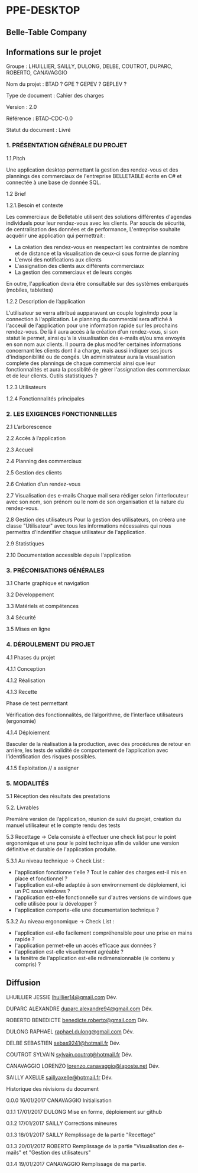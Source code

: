 # PPE-DESKTOP
## Belle-Table Company

## Informations sur le projet
Groupe :  	LHUILLIER, SAILLY, DULONG, DELBE, COUTROT, DUPARC, ROBERTO, CANAVAGGIO 

Nom du projet :  	BTAD ? GPE ? GEPEV ? GEPLEV ?

Type de document :  	Cahier des charges  

Version :  	2.0

Référence :  	BTAD-CDC-0.0

Statut du document :  	Livré


### 1. PRÉSENTATION GÉNÉRALE DU PROJET
 

1.1.Pitch

Une application desktop permettant la gestion des rendez-vous et des plannings des commerciaux de l'entreprise BELLETABLE écrite en C# et connectée à une base de donnée SQL.

1.2 Brief

1.2.1.Besoin et contexte

Les commerciaux de Belletable utilisent des solutions différentes d'agendas individuels pour leur rendez-vous avec les clients. Par soucis de sécurité, de centralisation des données et de performance, L'entreprise souhaite acquérir une application qui permettrait :
- La création des rendez-vous en reespectant les contraintes de nombre et de distance et la visualisation de ceux-ci sous forme de planning 
- L'envoi des notifications aux clients
- L'assignation des clients aux différents commerciaux
- La gestion des commerciaux et de leurs congés

En outre, l'application devra être consultable sur des systèmes embarqués (mobiles, tablettes)

1.2.2 Description de l’application

L'utilisateur se verra attribué aupparavant un couple login/mdp pour la connection à l'application. 
Le planning du commercial sera affiché à l'acceuil de l'application pour une information rapide sur les prochains rendez-vous. De là il aura accès à la création d'un rendez-vous, si son statut le permet, ainsi qu'a la visualisation des e-mails et/ou sms envoyés en son nom aux clients.
Il pourra de plus modifer certaines informations concernant les clients dont il a charge, mais aussi indiquer ses jours d'indisponibilité ou de congés.
Un administrateur aura la visualisation complete des plannings de chaque commercial ainsi que leur fonctionnalités et aura la possiblité de gérer l'assignation des commerciaux et de leur clients. Outils statistiques ?

1.2.3 Utilisateurs

1.2.4 Fonctionnalités principales

  
### 2. LES EXIGENCES FONCTIONNELLES
 
2.1 L’arborescence
 
2.2 Accès à l’application 
 
2.3 Accueil
 
2.4 Planning des commerciaux

2.5 Gestion des clients

2.6 Création d’un rendez-vous
 
2.7 Visualisation des e-mails
    Chaque mail sera rédiger selon l'interlocuteur avec son nom, son prénom ou le nom de son organisation et la nature du rendez-vous.
    
2.8 Gestion des utilisateurs
    Pour la gestion des utilisateurs, on créera une classe "Utilisateur" avec tous les informations nécessaires qui nous permettra d'indentifier chaque utilisateur de l'application.
    
2.9 Statistiques

2.10 Documentation accessible depuis l'application
 

### 3. PRÉCONISATIONS GÉNÉRALES
 
3.1 Charte graphique et navigation
 
3.2 Développement
 
3.3 Matériels et compétences

3.4 Sécurité

3.5 Mises en ligne
 
### 4. DÉROULEMENT DU PROJET
 
4.1 Phases du projet
 
4.1.1 Conception

4.1.2 Réalisation

4.1.3 Recette

Phase de test permettant 

Vérification des fonctionnalités, de l’algorithme, de l’interface
utilisateurs (ergonomie)

4.1.4 Déploiement

Basculer de la réalisation à la production, avec des
procédures de retour en arrière, les tests de validité de comportement de l’application
avec l’identification des risques possibles.

4.1.5 Exploitation // a assigner


### 5. MODALITÉS
 
5.1 Réception des résultats des prestations
                                                                                   
5.2. Livrables

Première version de l’application, réunion de suivi du
projet, création du manuel utilisateur et le compte rendu des tests

5.3 Recettage
-> Cela consiste à effectuer une check list pour le point ergonomique et une pour le point technique afin de valider une version définitive et durable de l'application produite.
 
5.3.1 Au niveau technique
-> Check List :
 - l'application fonctionne t'elle ? Tout le cahier des charges est-il mis en place et fonctionnel ?
 - l'application est-elle adaptée à son environnement de déploiement, ici un PC sous windows ?
 - l'application est-elle fonctionnelle sur d'autres versions de windows que celle utilisée pour la développer ?
 - l'application comporte-elle une documentation technique ?

5.3.2 Au niveau ergonomique
-> Check List :
 - l'application est-elle facilement compréhensible pour une prise en mains rapide ?
 - l'application permet-elle un accès efficace aux données ?
 - l'application est-elle visuellement agréable ?
 - la fenêtre de l'application est-elle redimensionnable (le contenu y compris) ?

## Diffusion	   
LHUILLIER JESSIE  lhuillier14@gmail.com  Dév.	   

DUPARC ALEXANDRE duparc.alexandre94@gmail.com Dév.
 
ROBERTO BENEDICTE benedicte.roberto@gmail.com Dév. 

DULONG RAPHAEL 	raphael.dulong@gmail.com Dév.
 
DELBE SEBASTIEN  sebas9241@hotmail.fr Dév. 

COUTROT SYLVAIN	sylvain.coutrot@hotmail.fr Dév.

CANAVAGGIO LORENZO lorenzo.canavaggio@laposte.net Dév.

SAILLY AXELLE saillyaxelle@hotmail.fr Dév.

Historique	 des révisions du document
  
0.0.0	16/01/2017	CANAVAGGIO	Initialisation

0.1.1	17/01/2017	DULONG	   	Mise en forme, déploiement sur github

0.1.2	17/01/2017	SAILLY	   	Corrections mineures

0.1.3 18/01/2017	SAILLY	   	Remplissage de la partie "Recettage"

0.1.3 20/01/2017 ROBERTO    Remplissage de la partie "Visualisation des e-mails" et "Gestion des utilisateurs"

0.1.4 19/01/2017 CANAVAGGIO Remplissage de ma partie.
